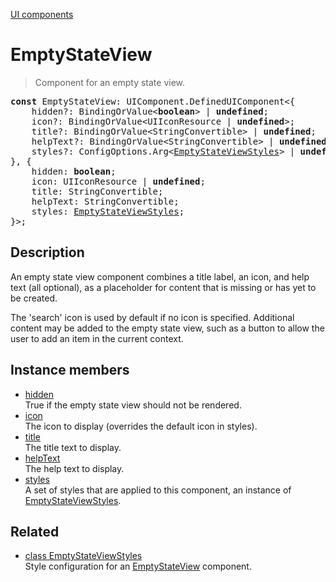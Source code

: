 [UI components](../index.md)

# EmptyStateView

> Component for an empty state view.

<pre class="docgen_signature"><b>const</b> EmptyStateView: UIComponent.DefinedUIComponent&lt;{<br>    hidden?: BindingOrValue&lt;<b>boolean</b>&gt; | <b>undefined</b>;<br>    icon?: BindingOrValue&lt;UIIconResource | <b>undefined</b>&gt;;<br>    title?: BindingOrValue&lt;StringConvertible&gt; | <b>undefined</b>;<br>    helpText?: BindingOrValue&lt;StringConvertible&gt; | <b>undefined</b>;<br>    styles?: ConfigOptions.Arg&lt;<a href="EmptyStateViewStyles.md">EmptyStateViewStyles</a>&gt; | <b>undefined</b>;<br>}, {<br>    hidden: <b>boolean</b>;<br>    icon: UIIconResource | <b>undefined</b>;<br>    title: StringConvertible;<br>    helpText: StringConvertible;<br>    styles: <a href="EmptyStateViewStyles.md">EmptyStateViewStyles</a>;<br>}&gt;;</pre>

## Description

An empty state view component combines a title label, an icon, and help text (all optional), as a placeholder for content that is missing or has yet to be created.

The 'search' icon is used by default if no icon is specified. Additional content may be added to the empty state view, such as a button to allow the user to add an item in the current context.

## Instance members

- [<!--{ref:property}-->hidden](EmptyStateView_hidden.md) \
    True if the empty state view should not be rendered.
- [<!--{ref:property}-->icon](EmptyStateView_icon.md) \
    The icon to display (overrides the default icon in styles).
- [<!--{ref:property}-->title](EmptyStateView_title.md) \
    The title text to display.
- [<!--{ref:property}-->helpText](EmptyStateView_helpText.md) \
    The help text to display.
- [<!--{ref:property}-->styles](EmptyStateView_styles.md) \
    A set of styles that are applied to this component, an instance of [EmptyStateViewStyles](EmptyStateViewStyles.md).

## Related

- [<!--{ref:class}-->class EmptyStateViewStyles](EmptyStateViewStyles.md) \
    Style configuration for an [EmptyStateView](EmptyStateView.md) component.